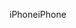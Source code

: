<span data-ttu-id="21e06-101">iPhone</span><span class="sxs-lookup"><span data-stu-id="21e06-101">iPhone</span></span>